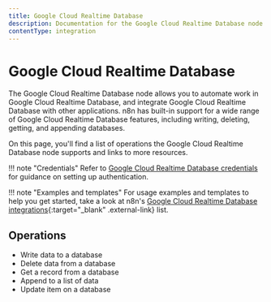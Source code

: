 ```yaml
---
title: Google Cloud Realtime Database
description: Documentation for the Google Cloud Realtime Database node in n8n, a workflow automation platform. Includes details of operations and configuration, and links to examples and credentials information.
contentType: integration
---
```


# Google Cloud Realtime Database

The Google Cloud Realtime Database node allows you to automate work in Google Cloud Realtime Database, and integrate Google Cloud Realtime Database with other applications. n8n has built-in support for a wide range of Google Cloud Realtime Database features, including writing, deleting, getting, and appending databases.

On this page, you'll find a list of operations the Google Cloud Realtime Database node supports and links to more resources.

!!! note "Credentials"
    Refer to [Google Cloud Realtime Database credentials](/integrations/builtin/credentials/google/) for guidance on setting up authentication. 

!!! note "Examples and templates"
    For usage examples and templates to help you get started, take a look at n8n's [Google Cloud Realtime Database integrations](https://n8n.io/integrations/google-cloud-realtime-database/){:target="_blank" .external-link} list.


## Operations

* Write data to a database
* Delete data from a database
* Get a record from a database
* Append to a list of data
* Update item on a database

